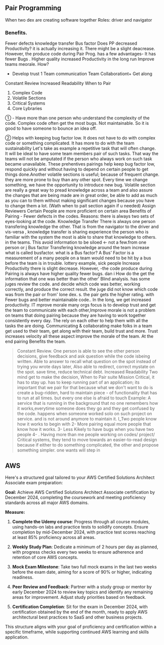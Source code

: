 ## Pair Programming 
When two dex are creating software together Roles: driver and navigator
### Benefits.
Fewer defects knowledge transfer Bus factor Does PP decreased Productivity?
it is actually increasing it. There might be a slight deacrease. However, the produce code during Pair Prog. has a few advantages- 
It has fewer Bugs 
. Higher quality
increased Productivity in the long run 
Improve teams meorale. How? 
+ Develop trust 1 Team communication Team Collaborationt+ Get along

Constant Review 
Increased Readability
When to Pair
1. Complex Code
2. Volatile Sections
3. Critical Systems
4. Core Lybraries

   
  ① - Have more than one person who understand the complexity of the code. 
Complex code often get the most bugs. Not maintainable. So it is good to have someone to bounce an idea off.
  
  ② Helps with keeping bug factor low. It does not have to do with complex code or something complicated. It has more to do with the team sustainability Let's take as example a repetitive task that will often change. It will be ideal to have some team members pair of such tasks. That way the teams will not be amputated if the person who always work on such task
became unavailable. These prehentives pairings help keep bug factor low, respond quickly and without having to depend on certain people to get things done.Another volatile sections is useful; 
because of frequent change. they are more prone to buy than any other spot. 
Every time we change something, we have the opportunity to introduce new bug. 
Volatile section are really a great way to pread knowledge across a team and also assure the changes that are being made are in great order, be able to add as much as you can to them without making significant changes because you have to change them a lot. (Wath when to pait section again if 
u 
needed)
Assign Reviewers
Certain People are more proficient on certain
area
Benefits of Pairing - Fewer defects in the codes. 
Reasons: there is always two sets 
of eyes-looking at the code.
Knowledge Transfer 
There is always one person transfering knowledge the other. That is from the navigator to the driver and vis-versa , 
knowledge transfer is sharing experience 
the person who is familiar with the system the most is able to share that knowledge to others. in the teams. 
This avoid information to be siloed
←
not a few.from one person or j
Bus factor 
Transfering knowledge around the team increase what is called busfactor. what is a Bus factor? A Bus' Factor is a measurement of a many people on a team would need to be hit by a bus before the team is in trouble. 
lottery example, sick people 
Increase Productivity 
there is slight decrease. However, 
-the code produce during Pairing is always have higher quality fewer bugs.
dan
i
How do the get the information that one was better than the other'
Blind analysis.
has some juges review the code. and decide which code was better, working correctly, and produce the correct result. the juge did not know which code 
was from the pair or from' lone dex. s. the pair gets the higher rating. with Fewer bugs and better maintainable code.. 
In the long, we get increased productivity.
IT mprove morale many orgs focus is to develop trust and get the 
team to communicate
with each other,Improve morale is not a problem on teams that doing pairing because they are having to work together consistently every day. The rely on each other to help them with all the tasks the are doing. Communicating & collaborating make folks in a team get used to their team, get along with their team, build trust and more.
Trust increases velocity all these aspect improve the morale of the team. At the end pairing Benefits the team.
> Constant Review.
One person is able to see the other person decisions, give feedback and ask question while the code isbeing written. Able to answer to recall what
question on the spot instead of trying you wrote days later,
Also able to redirect, correct mystate on the spot. 
save time, reduce technical debt.
Increased Readability 
Two mind get to
make the decision,
When to Pair
suite
Mission Critical, it has to stay up. has to keep running part of an application; its important that we pair for that because what we don't want to do is create a bug-ridden, hard to maintain piece - of functionality that has to run at all times. but every one else is afraid to touch Example: A service that is running in the background that no one remembers how it works,everytime someone does they go and they get confused by the code. happens when someone worked solo on such project on service. and is not around anymore to maintain it. 
I_Two people know how it works to begin with 2- More pairing equal more people that know how it works. 3- Less Kikely to have bugs when you have two people 4- . Having more than me people working on codes/ 
project/ Critical systems, they tend to move towards an easier-to-read design because if either to do something complicated, the other and propose something simpler.
one wants will step in






## AWS 

Here's a structured goal tailored to your AWS Certified Solutions Architect Associate exam preparation:

**Goal:** Achieve AWS Certified Solutions Architect Associate certification by December 2024, completing the coursework and meeting proficiency standards across all major AWS domains.

**Measure:**

1. **Complete the Udemy course**: Progress through all course modules, using hands-on labs and practice tests to solidify concepts. Ensure completion by mid-December 2024, with practice test scores reaching at least 85% proficiency across all areas.

2. **Weekly Study Plan**: Dedicate a minimum of 2 hours per day as planned, with progress checks every two weeks to ensure adherence and retention of core AWS concepts.

3. **Mock Exam Milestone**: Take two full mock exams in the last two weeks before the exam date, aiming for a score of 90% or higher, indicating readiness.

4. **Peer Review and Feedback**: Partner with a study group or mentor by early December 2024 to review key topics and identify any remaining areas for improvement. Adjust study priorities based on feedback.

5. **Certification Completion**: Sit for the exam in December 2024, with certification obtained by the end of the month, ready to apply AWS architectural best practices to SaaS and other business projects.

This structure aligns with your goal of proficiency and certification within a specific timeframe, while supporting continued AWS learning and skills application.
